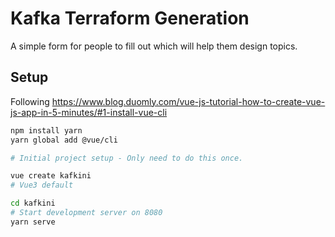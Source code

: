 # Kafka Terraform Generation

A simple form for people to fill out which will help them design topics.

## Setup

Following https://www.blog.duomly.com/vue-js-tutorial-how-to-create-vue-js-app-in-5-minutes/#1-install-vue-cli

```bash
npm install yarn
yarn global add @vue/cli

# Initial project setup - Only need to do this once.

vue create kafkini
# Vue3 default

cd kafkini
# Start development server on 8080
yarn serve
```
